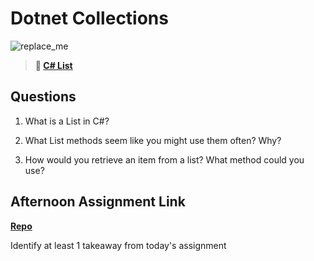 # Dotnet Collections

![replace_me](https://codeworks.blob.core.windows.net/public/assets/img/illustrations/placeholder.svg)

> **📖 [C# List](https://codeworksacademy.com/fs-student-guide/resources/wk10/02-List-Methods)**

## Questions

1. What is a List in C#?

2. What List methods seem like you might use them often? Why?

3. How would you retrieve an item from a list? What method could you use?

## Afternoon Assignment Link

**[Repo](https://github.com/laxmeyers/<ASSIGNMENT_REPO>)**

Identify at least 1 takeaway from today's assignment
